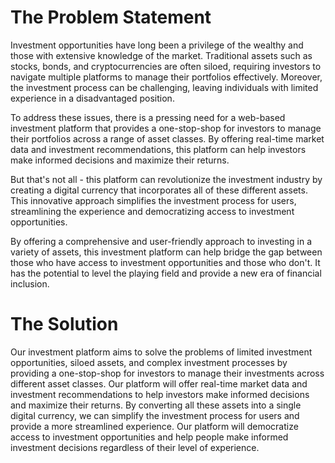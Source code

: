 
# The Problem Statement 

Investment opportunities have long been a privilege of the wealthy and those with extensive knowledge of the market. Traditional assets such as stocks, bonds, and cryptocurrencies are often siloed, requiring investors to navigate multiple platforms to manage their portfolios effectively. Moreover, the investment process can be challenging, leaving individuals with limited experience in a disadvantaged position.

To address these issues, there is a pressing need for a web-based investment platform that provides a one-stop-shop for investors to manage their portfolios across a range of asset classes. By offering real-time market data and investment recommendations, this platform can help investors make informed decisions and maximize their returns.

But that's not all - this platform can revolutionize the investment industry by creating a digital currency that incorporates all of these different assets. This innovative approach simplifies the investment process for users, streamlining the experience and democratizing access to investment opportunities.

By offering a comprehensive and user-friendly approach to investing in a variety of assets, this investment platform can help bridge the gap between those who have access to investment opportunities and those who don't. It has the potential to level the playing field and provide a new era of financial inclusion.


# The Solution 

Our investment platform aims to solve the problems of limited investment opportunities, siloed assets, and complex investment processes by providing a one-stop-shop for investors to manage their investments across different asset classes. Our platform will offer real-time market data and investment recommendations to help investors make informed decisions and maximize their returns. By converting all these assets into a single digital currency, we can simplify the investment process for users and provide a more streamlined experience. Our platform will democratize access to investment opportunities and help people make informed investment decisions regardless of their level of experience.


